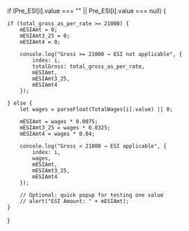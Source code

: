 if (Pre_ESI[i].value === "" || Pre_ESI[i].value === null) {

    if (total_gross_as_per_rate >= 21000) {
        mESIAmt = 0;
        mESIAmt3_25 = 0;
        mESIAmt4 = 0;

        console.log("Gross >= 21000 → ESI not applicable", {
            index: i,
            totalGross: total_gross_as_per_rate,
            mESIAmt,
            mESIAmt3_25,
            mESIAmt4
        });

    } else {
        let wages = parseFloat(TotalWages[i].value) || 0;

        mESIAmt = wages * 0.0075;
        mESIAmt3_25 = wages * 0.0325;
        mESIAmt4 = wages * 0.04;

        console.log("Gross < 21000 → ESI applicable", {
            index: i,
            wages,
            mESIAmt,
            mESIAmt3_25,
            mESIAmt4
        });

        // Optional: quick popup for testing one value
        // alert("ESI Amount: " + mESIAmt);
    }
}
